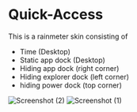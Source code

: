 # Quick-Access
This is a rainmeter skin consisting of 
+ Time (Desktop)
+ Static app dock (Desktop)
+ Hiding app dock (right corner)
+ Hiding explorer dock (left corner)
+ hiding power dock (top corner)

![Screenshot (2)](https://user-images.githubusercontent.com/109275828/231157608-13383f66-98f6-4071-8844-372b2d05e6cc.png)
![Screenshot (1)](https://user-images.githubusercontent.com/109275828/231157625-99b600da-9a24-4d7b-8983-e65a9a57da31.png)
